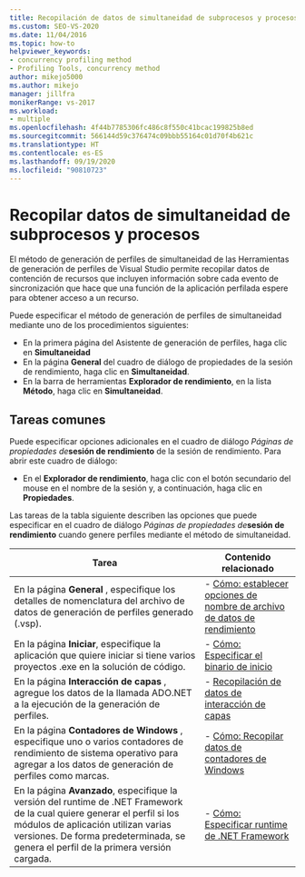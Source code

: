 ```yaml
---
title: Recopilación de datos de simultaneidad de subprocesos y procesos
ms.custom: SEO-VS-2020
ms.date: 11/04/2016
ms.topic: how-to
helpviewer_keywords:
- concurrency profiling method
- Profiling Tools, concurrency method
author: mikejo5000
ms.author: mikejo
manager: jillfra
monikerRange: vs-2017
ms.workload:
- multiple
ms.openlocfilehash: 4f44b7785306fc486c8f550c41bcac199825b8ed
ms.sourcegitcommit: 566144d59c376474c09bbb55164c01d70f4b621c
ms.translationtype: HT
ms.contentlocale: es-ES
ms.lasthandoff: 09/19/2020
ms.locfileid: "90810723"
---
```

# <a name="collect-thread-and-process-concurrency-data"></a>Recopilar datos de simultaneidad de subprocesos y procesos

El método de generación de perfiles de simultaneidad de las Herramientas de generación de perfiles de Visual Studio permite recopilar datos de contención de recursos que incluyen información sobre cada evento de sincronización que hace que una función de la aplicación perfilada espere para obtener acceso a un recurso.

Puede especificar el método de generación de perfiles de simultaneidad mediante uno de los procedimientos siguientes:

- En la primera página del Asistente de generación de perfiles, haga clic en **Simultaneidad**
- En la página **General** del cuadro de diálogo de propiedades de la sesión de rendimiento, haga clic en **Simultaneidad**.
- En la barra de herramientas **Explorador de rendimiento**, en la lista **Método**, haga clic en **Simultaneidad**.

## <a name="common-tasks"></a>Tareas comunes

Puede especificar opciones adicionales en el cuadro de diálogo _Páginas de propiedades de_**sesión de rendimiento** de la sesión de rendimiento. Para abrir este cuadro de diálogo:

- En el **Explorador de rendimiento**, haga clic con el botón secundario del mouse en el nombre de la sesión y, a continuación, haga clic en **Propiedades**.

Las tareas de la tabla siguiente describen las opciones que puede especificar en el cuadro de diálogo _Páginas de propiedades de_**sesión de rendimiento** cuando genere perfiles mediante el método de simultaneidad.

|Tarea|Contenido relacionado|
|----------|---------------------|
|En la página **General** , especifique los detalles de nomenclatura del archivo de datos de generación de perfiles generado (.vsp).|- [Cómo: establecer opciones de nombre de archivo de datos de rendimiento](../profiling/how-to-set-performance-data-file-name-options.md)|
|En la página **Iniciar**, especifique la aplicación que quiere iniciar si tiene varios proyectos .exe en la solución de código.|- [Cómo: Especificar el binario de inicio](../profiling/how-to-specify-the-binary-to-start.md)|
|En la página **Interacción de capas** , agregue los datos de la llamada ADO.NET a la ejecución de la generación de perfiles.|- [Recopilación de datos de interacción de capas](../profiling/collecting-tier-interaction-data.md)|
|En la página **Contadores de Windows** , especifique uno o varios contadores de rendimiento de sistema operativo para agregar a los datos de generación de perfiles como marcas.|- [Cómo: Recopilar datos de contadores de Windows](../profiling/how-to-collect-windows-counter-data.md)|
|En la página **Avanzado**, especifique la versión del runtime de .NET Framework de la cual quiere generar el perfil si los módulos de aplicación utilizan varias versiones. De forma predeterminada, se genera el perfil de la primera versión cargada.|- [Cómo: Especificar runtime de .NET Framework](../profiling/how-to-specify-the-dotnet-framework-runtime.md)|
